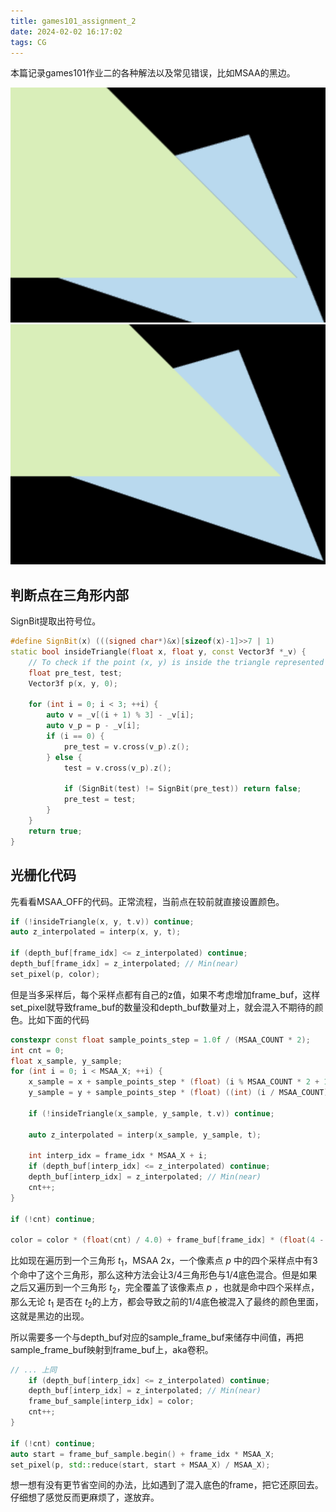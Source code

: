 ```yaml
---
title: games101_assignment_2
date: 2024-02-02 16:17:02
tags: CG
---
```


本篇记录games101作业二的各种解法以及常见错误，比如MSAA的黑边。

![image-20240202193421384](https://raw.githubusercontent.com/xhzq233/images/master/2024-02-02/image-20240202193421384.png) 
![image-20240202193444350](https://raw.githubusercontent.com/xhzq233/images/master/2024-02-02/image-20240202193444350.png)

<!--more-->

## 判断点在三角形内部

SignBit提取出符号位。

```cpp
#define SignBit(x) (((signed char*)&x)[sizeof(x)-1]>>7 | 1)
static bool insideTriangle(float x, float y, const Vector3f *_v) {
    // To check if the point (x, y) is inside the triangle represented by _v[0], _v[1], _v[2]
    float pre_test, test;
    Vector3f p(x, y, 0);

    for (int i = 0; i < 3; ++i) {
        auto v = _v[(i + 1) % 3] - _v[i];
        auto v_p = p - _v[i];
        if (i == 0) {
            pre_test = v.cross(v_p).z();
        } else {
            test = v.cross(v_p).z();

            if (SignBit(test) != SignBit(pre_test)) return false;
            pre_test = test;
        }
    }
    return true;
}
```



## 光栅化代码

先看看MSAA_OFF的代码。正常流程，当前点在较前就直接设置颜色。

```cpp
if (!insideTriangle(x, y, t.v)) continue;
auto z_interpolated = interp(x, y, t);

if (depth_buf[frame_idx] <= z_interpolated) continue;
depth_buf[frame_idx] = z_interpolated; // Min(near)
set_pixel(p, color);
```

但是当多采样后，每个采样点都有自己的z值，如果不考虑增加frame_buf，这样set_pixel就导致frame_buf的数量没和depth_buf数量对上，就会混入不期待的颜色。比如下面的代码

```cpp
constexpr const float sample_points_step = 1.0f / (MSAA_COUNT * 2);
int cnt = 0;
float x_sample, y_sample;
for (int i = 0; i < MSAA_X; ++i) {
    x_sample = x + sample_points_step * (float) (i % MSAA_COUNT * 2 + 1);
    y_sample = y + sample_points_step * (float) ((int) (i / MSAA_COUNT) * 2 + 1);

    if (!insideTriangle(x_sample, y_sample, t.v)) continue;

    auto z_interpolated = interp(x_sample, y_sample, t);

    int interp_idx = frame_idx * MSAA_X + i;
    if (depth_buf[interp_idx] <= z_interpolated) continue;
    depth_buf[interp_idx] = z_interpolated; // Min(near)
    cnt++;
}

if (!cnt) continue;

color = color * (float(cnt) / 4.0) + frame_buf[frame_idx] * (float(4 - cnt) / 4.0);
```


比如现在遍历到一个三角形 $t_1$，MSAA 2x，一个像素点 $p$ 中的四个采样点中有3个命中了这个三角形，那么这种方法会让3/4三角形色与1/4底色混合。但是如果之后又遍历到一个三角形 $t_2$，完全覆盖了该像素点 $p$ ，也就是命中四个采样点，那么无论 $t_1$ 是否在 $t_2$的上方，都会导致之前的1/4底色被混入了最终的颜色里面，这就是黑边的出现。


所以需要多一个与depth_buf对应的sample_frame_buf来储存中间值，再把sample_frame_buf映射到frame_buf上，aka卷积。

```cpp
// ... 上同
    if (depth_buf[interp_idx] <= z_interpolated) continue;
    depth_buf[interp_idx] = z_interpolated; // Min(near)
    frame_buf_sample[interp_idx] = color;
    cnt++;
}

if (!cnt) continue;
auto start = frame_buf_sample.begin() + frame_idx * MSAA_X;
set_pixel(p, std::reduce(start, start + MSAA_X) / MSAA_X);
```

想一想有没有更节省空间的办法，比如遇到了混入底色的frame，把它还原回去。仔细想了感觉反而更麻烦了，遂放弃。
